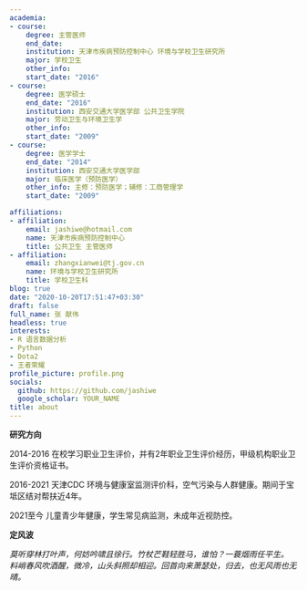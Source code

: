 ```yaml
---
academia:
- course:
    degree: 主管医师
    end_date: 
    institution: 天津市疾病预防控制中心 环境与学校卫生研究所
    major: 学校卫生
    other_info: 
    start_date: "2016"
- course:
    degree: 医学硕士
    end_date: "2016"
    institution: 西安交通大学医学部 公共卫生学院
    major: 劳动卫生与环境卫生学
    other_info: 
    start_date: "2009"
- course:
    degree: 医学学士
    end_date: "2014"
    institution: 西安交通大学医学部
    major: 临床医学（预防医学）
    other_info: 主修：预防医学；辅修：工商管理学
    start_date: "2009"

affiliations:
- affiliation:
    email: jashiwe@hotmail.com
    name: 天津市疾病预防控制中心
    title: 公共卫生 主管医师
- affiliation:
    email: zhangxianwei@tj.gov.cn
    name: 环境与学校卫生研究所
    title: 学校卫生科
blog: true
date: "2020-10-20T17:51:47+03:30"
draft: false
full_name: 张 献伟
headless: true
interests:
- R 语言数据分析
- Python
- Dota2
- 王者荣耀
profile_picture: profile.png
socials:
  github: https://github.com/jashiwe
  google_scholar: YOUR_NAME
title: about
---
```


**研究方向** 

2014-2016 在校学习职业卫生评价，并有2年职业卫生评价经历，甲级机构职业卫生评价资格证书。

2016-2021 天津CDC 环境与健康室监测评价科，空气污染与人群健康。期间于宝坻区结对帮扶近4年。

2021至今  儿童青少年健康，学生常见病监测，未成年近视防控。

**定风波** 

*莫听穿林打叶声，何妨吟啸且徐行。竹杖芒鞋轻胜马，谁怕？一蓑烟雨任平生。
料峭春风吹酒醒，微冷，山头斜照却相迎。回首向来萧瑟处，归去，也无风雨也无晴。*





[1]: ahadsfsa.com
